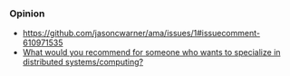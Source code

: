 ### Opinion

- https://github.com/jasoncwarner/ama/issues/1#issuecomment-610971535
- [What would you recommend for someone who wants to specialize in distributed systems/computing?](https://github.com/jasoncwarner/ama/issues/3)